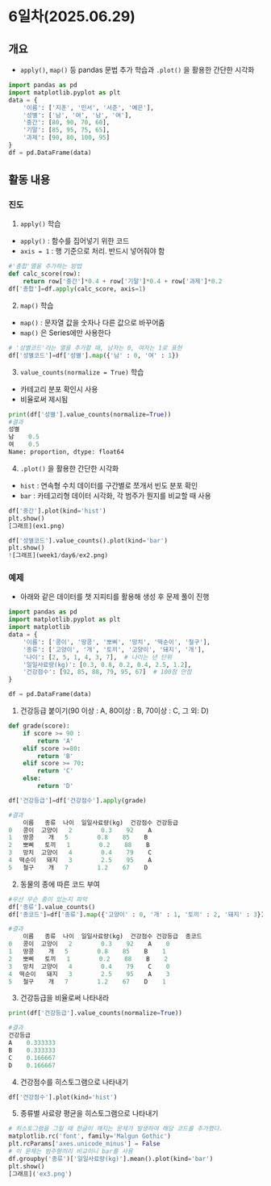# 6일차(2025.06.29)
## 개요
- ```apply()```, ```map()``` 등 pandas 문법 추가 학습과 ```.plot()``` 을 활용한 간단한 시각화
```python
import pandas as pd
import matplotlib.pyplot as plt
data = {
    '이름': ['지훈', '민서', '서준', '예은'],
    '성별': ['남', '여', '남', '여'],
    '중간': [80, 90, 70, 60],
    '기말': [85, 95, 75, 65],
    '과제': [90, 80, 100, 95]
}
df = pd.DataFrame(data)
```
## 활동 내용
### 진도
1.  ```apply()``` 학습
- ```apply()``` : 함수를 집어넣기 위한 코드
- ```axis = 1``` : 행 기준으로 처리. 반드시 넣어줘야 함
```python
#'총합'열을 추가하는 방법
def calc_score(row):
    return row['중간']*0.4 + row['기말']*0.4 + row['과제']*0.2
df['총합']=df.apply(calc_score, axis=1)
```

2. ```map()``` 학습
- ```map()``` : 문자열 값을 숫자나 다른 값으로 바꾸어줌
- ```map()``` 은 Series에만 사용한다
```python
# '성별코드'라는 열을 추가할 때, 남자는 0, 여자는 1로 표현
df['성별코드']=df['성별'].map({'남' : 0, '여' : 1})
```
3. ```value_counts(normalize = True)``` 학습
- 카테고리 분포 확인시 사용
- 비율로써 제시됨
```python
print(df['성별'].value_counts(normalize=True))
#결과
성별
남    0.5
여    0.5
Name: proportion, dtype: float64
```

4. ```.plot()``` 을 활용한 간단한 시각화
- ```hist``` : 연속형 수치 데이터를 구간별로 쪼개서 빈도 분포 확인
- ```bar``` : 카테고리형 데이터 시각화, 각 범주가 뭔지를 비교할 때 사용
```python
df['중간'].plot(kind='hist')
plt.show()
[그래프](ex1.png)
```
```python
df['성별코드'].value_counts().plot(kind='bar')
plt.show()
![그래프](week1/day6/ex2.png)
```

### 예제
- 아래와 같은 데이터를 챗 지피티를 활용해 생성 후 문제 풀이 진행
```python
import pandas as pd
import matplotlib.pyplot as plt
import matplotlib
data = {
    '이름': ['콩이', '땅콩', '뽀삐', '망치', '떡순이', '철구'],
    '종류': ['고양이', '개', '토끼', '고양이', '돼지', '개'],
    '나이': [2, 5, 1, 4, 3, 7],  # 나이는 년 단위
    '일일사료량(kg)': [0.3, 0.8, 0.2, 0.4, 2.5, 1.2],
    '건강점수': [92, 85, 88, 79, 95, 67]  # 100점 만점
}

df = pd.DataFrame(data)
```
1. 건강등급 붙이기(90 이상 : A, 80이상 : B, 70이상 : C, 그 외: D)
```python
def grade(score):
    if score >= 90 :
        return 'A'
    elif score >=80:
        return 'B'
    elif score >= 70:
        return 'C'
    else:
        return 'D'

df['건강등급']=df['건강점수'].apply(grade)

#결과
    이름   종류  나이  일일사료량(kg)  건강점수 건강등급
0   콩이  고양이   2        0.3    92    A
1   땅콩    개   5        0.8    85    B
2   뽀삐   토끼   1        0.2    88    B
3   망치  고양이   4        0.4    79    C
4  떡순이   돼지   3        2.5    95    A
5   철구    개   7        1.2    67    D
```
2. 동물의 종에 따른 코드 부여
```python
#우선 무슨 종이 있는지 파악
df['종류'].value_counts()
df['종코드']=df['종류'].map({'고양이' : 0, '개' : 1, '토끼' : 2, '돼지' : 3})

#결과
    이름   종류  나이  일일사료량(kg)  건강점수 건강등급  종코드
0   콩이  고양이   2        0.3    92    A    0
1   땅콩    개   5        0.8    85    B    1
2   뽀삐   토끼   1        0.2    88    B    2
3   망치  고양이   4        0.4    79    C    0
4  떡순이   돼지   3        2.5    95    A    3
5   철구    개   7        1.2    67    D    1
```

3. 건강등급을 비율로써 나타내라
```python
print(df['건강등급'].value_counts(normalize=True))

#결과
건강등급
A    0.333333
B    0.333333
C    0.166667
D    0.166667
```

4. 건강점수를 히스토그램으로 나타내기
```python
df['건강점수'].plot(kind='hist')
```

5. 종류별 사료량 평균을 히스토그램으로 나타내기
```python
# 히스토그램을 그릴 때 한글이 깨지는 문제가 발생하여 해당 코드를 추가했다.
matplotlib.rc('font', family='Malgun Gothic')
plt.rcParams['axes.unicode_minus'] = False   
# 이 문제는 범주형끼리 비교이니 bar를 사용
df.groupby('종류')['일일사료량(kg)'].mean().plot(kind='bar')
plt.show()
[그래프]('ex3.png')
```

